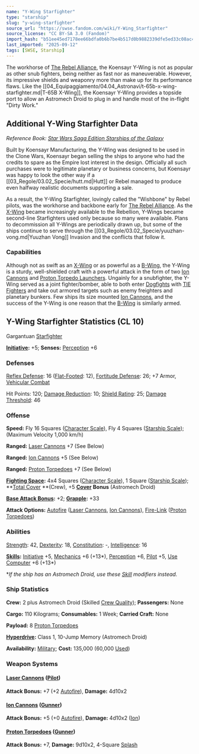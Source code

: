 ```yaml
---
name: "Y-Wing Starfighter"
type: "starship"
slug: "y-wing-starfighter"
source_url: "https://swse.fandom.com/wiki/Y-Wing_Starfighter"
source_license: "CC BY-SA 3.0 (Fandom)"
import_hash: "b51ee45ed7178ee66bdfa0b6b7be4b517d0b9882339dfe5ed33c08ac41ede34b"
last_imported: "2025-09-12"
tags: [SWSE, Starship]
---
```

The workhorse of [The Rebel Alliance](https://swse.fandom.com/wiki/The_Rebel_Alliance), the Koensayr Y-Wing is not as popular as other snub fighters, being neither as fast nor as maneuverable. However, its impressive shields and weaponry more than make up for its performance flaws. Like the [[04_Equipaggiamento/04.04_Astronavi/t-65b-x-wing-starfighter.md|T-65B X-Wing]], the Koensayr Y-Wing provides a topside port to allow an Astromech Droid to plug in and handle most of the in-flight "Dirty Work."

## Additional Y-Wing Starfighter Data
*Reference Book: [Star Wars Saga Edition Starships of the Galaxy](https://swse.fandom.com/wiki/Star_Wars_Saga_Edition_Starships_of_the_Galaxy)*

Built by Koensayr Manufacturing, the Y-Wing was designed to be used in the Clone Wars, Koensayr began selling the ships to anyone who had the credits to spare as the Empire lost interest in the design. Officially all such purchases were to legitimate planetary or business concerns, but Koensayr was happy to look the other way if a [[03_Regole/03.02_Specie/hutt.md|Hutt]] or Rebel managed to produce even halfway realistic documents supporting a sale.

As a result, the Y-Wing Starfighter, lovingly called the "Wishbone" by Rebel pilots, was the workhorse and backbone early for [The Rebel Alliance](https://swse.fandom.com/wiki/The_Rebel_Alliance). As the [X-Wing](https://swse.fandom.com/wiki/X-Wing) became increasingly available to the Rebellion, Y-Wings became second-line Starfighters used only because so many were available. Plans to decommission all Y-Wings are periodically drawn up, but some of the ships continue to serve through the [[03_Regole/03.02_Specie/yuuzhan-vong.md|Yuuzhan Vong]] Invasion and the conflicts that follow it.

### Capabilities
Although not as swift as an [X-Wing](https://swse.fandom.com/wiki/X-Wing) or as powerful as a [B-Wing](https://swse.fandom.com/wiki/B-Wing), the Y-Wing is a sturdy, well-shielded craft with a powerful attack in the form of two [Ion Cannons](https://swse.fandom.com/wiki/Ion_Cannons) and [Proton Torpedo Launchers](https://swse.fandom.com/wiki/Proton_Torpedo_Launchers). Ungainly for a snubfighter, the Y-Wing served as a joint fighter/bomber, able to both enter [Dogfights](https://swse.fandom.com/wiki/Dogfights) with [TIE Fighters](https://swse.fandom.com/wiki/TIE_Fighters) and take out armored targets such as enemy freighters and planetary bunkers. Few ships its size mounted [Ion Cannons](https://swse.fandom.com/wiki/Ion_Cannons), and the success of the Y-Wing is one reason that the [B-Wing](https://swse.fandom.com/wiki/B-Wing) is similarly armed.

## Y-Wing Starfighter Statistics (CL 10)
Gargantuan [Starfighter](https://swse.fandom.com/wiki/Starfighter)

**[Initiative](https://swse.fandom.com/wiki/Initiative):** +5; **Senses:** [Perception](https://swse.fandom.com/wiki/Perception) +6
### Defenses
[Reflex Defense](https://swse.fandom.com/wiki/Reflex_Defense_(Vehicles)): 16 ([Flat-Footed](https://swse.fandom.com/wiki/Flat-Footed): 12), [Fortitude Defense](https://swse.fandom.com/wiki/Fortitude_Defense_(Vehicles)): 26; +7 Armor, [Vehicular Combat](https://swse.fandom.com/wiki/Vehicular_Combat)

Hit Points: 120; [Damage Reduction](https://swse.fandom.com/wiki/Damage_Reduction): 10; [Shield Rating](https://swse.fandom.com/wiki/Shield_Rating): 25; [Damage Threshold](https://swse.fandom.com/wiki/Damage_Threshold_(Vehicles)): 46
### Offense
**Speed:** Fly 16 Squares ([Character Scale](https://swse.fandom.com/wiki/Character_Scale)), Fly 4 Squares ([Starship Scale](https://swse.fandom.com/wiki/Starship_Scale)); (Maximum Velocity 1,000 km/h)

**Ranged:** [Laser Cannons](https://swse.fandom.com/wiki/Laser_Cannons) +7 (See Below)

**Ranged:** [Ion Cannons](https://swse.fandom.com/wiki/Ion_Cannons) +5 (See Below)

**Ranged:** [Proton Torpedoes](https://swse.fandom.com/wiki/Proton_Torpedoes) +7 (See Below)

**[Fighting Space](https://swse.fandom.com/wiki/Fighting_Space):** 4x4 Squares ([Character Scale](https://swse.fandom.com/wiki/Character_Scale)), 1 Square ([Starship Scale](https://swse.fandom.com/wiki/Starship_Scale)); **[Total Cover](https://swse.fandom.com/wiki/Total_Cover) **(Crew), +5 [**Cover**](https://swse.fandom.com/wiki/Cover) **Bonus** (Astromech Droid)

**[Base Attack Bonus](https://swse.fandom.com/wiki/Base_Attack_Bonus):** +2; **[Grapple](https://swse.fandom.com/wiki/Grapple):** +33

**Attack Options:** [Autofire](https://swse.fandom.com/wiki/Autofire_(Vehicle_Combat)) ([Laser Cannons](https://swse.fandom.com/wiki/Laser_Cannons), [Ion Cannons](https://swse.fandom.com/wiki/Ion_Cannons)), [Fire-Link](https://swse.fandom.com/wiki/Fire-Link) ([Proton Torpedoes](https://swse.fandom.com/wiki/Proton_Torpedoes))
### Abilities
[Strength](https://swse.fandom.com/wiki/Strength): 42, [Dexterity](https://swse.fandom.com/wiki/Dexterity): 18, [Constitution](https://swse.fandom.com/wiki/Constitution): -, [Intelligence](https://swse.fandom.com/wiki/Intelligence): 16

**[Skills](https://swse.fandom.com/wiki/Skills):** [Initiative](https://swse.fandom.com/wiki/Initiative) +5, [Mechanics](https://swse.fandom.com/wiki/Mechanics) +6 (+13*), [Perception](https://swse.fandom.com/wiki/Perception) +6, [Pilot](https://swse.fandom.com/wiki/Pilot) +5, [Use Computer](https://swse.fandom.com/wiki/Use_Computer) +6 (+13*)

**If the ship has an Astromech Droid, use these [Skill](https://swse.fandom.com/wiki/Skill) modifiers instead.*
### Ship Statistics
**Crew:** 2 plus Astromech Droid (Skilled [Crew Quality](https://swse.fandom.com/wiki/Crew_Quality)); **Passengers:** None

**Cargo:** 110 Kilograms; **Consumables:** 1 Week; **Carried Craft:** None

**Payload:** 8 [Proton Torpedoes](https://swse.fandom.com/wiki/Proton_Torpedoes)

**[Hyperdrive](https://swse.fandom.com/wiki/Hyperdrive):** Class 1, 10-Jump Memory (Astromech Droid)

**Availability:** [Military](https://swse.fandom.com/wiki/Military); **Cost:** 135,000 (60,000 [Used](https://swse.fandom.com/wiki/Used))
### Weapon Systems
#### **[Laser Cannons](https://swse.fandom.com/wiki/Laser_Cannons) ([Pilot](https://swse.fandom.com/wiki/Pilot_(Vehicle_Combat)))**
**Attack Bonus:** +7 (+2 [Autofire](https://swse.fandom.com/wiki/Autofire_(Vehicle_Combat))), **Damage:** 4d10x2
#### **[Ion Cannons](https://swse.fandom.com/wiki/Ion_Cannons) ([Gunner](https://swse.fandom.com/wiki/Gunner))**
**Attack Bonus:** +5 (+0 [Autofire](https://swse.fandom.com/wiki/Autofire_(Vehicle_Combat))), **Damage:** 4d10x2 ([Ion](https://swse.fandom.com/wiki/Ion))
#### **[Proton Torpedoes](https://swse.fandom.com/wiki/Proton_Torpedoes) ([Gunner](https://swse.fandom.com/wiki/Gunner))**
**Attack Bonus:** +7, **Damage:** 9d10x2, 4-Square [Splash](https://swse.fandom.com/wiki/Splash)
